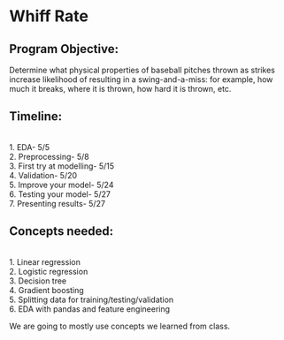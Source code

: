 # Whiff Rate

## Program Objective: 
Determine what physical properties of baseball pitches thrown as strikes increase likelihood of resulting in a swing-and-a-miss: for example, how much it breaks, where it is thrown, how hard it is thrown, etc.

## Timeline:
<br> 
1. EDA- 5/5 <br>
2. Preprocessing- 5/8 <br>
3. First try at modelling- 5/15 <br>
4. Validation- 5/20 <br> 
5. Improve your model- 5/24 <br>
6. Testing your model- 5/27 <br>
7. Presenting results- 5/27 <br>

## Concepts needed:
<br>
1. Linear regression <br>
2. Logistic regression <br>
3. Decision tree <br>
4. Gradient boosting <br>
5. Splitting data for training/testing/validation <br>
6. EDA with pandas and feature engineering <br>

We are going to mostly use concepts we learned from class.

